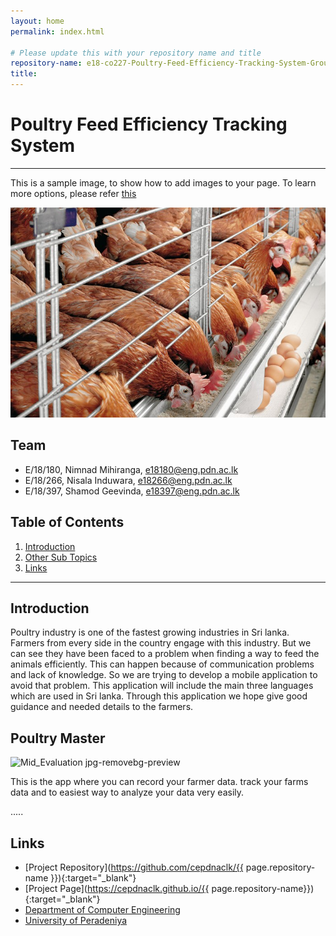 ```yaml
---
layout: home
permalink: index.html

# Please update this with your repository name and title
repository-name: e18-co227-Poultry-Feed-Efficiency-Tracking-System-Group-17
title:
---
```


[comment]: # "This is the standard layout for the project, but you can clean this and use your own template"

# Poultry Feed Efficiency Tracking System

---

 This is a sample image, to show how to add images to your page. To learn more options, please refer [this](https://projects.ce.pdn.ac.lk/docs/faq/how-to-add-an-image/)

![Sample Image](./images/layers-cage-Poultry-Feed-696x464.jpg)


## Team
-  E/18/180, Nimnad Mihiranga, e18180@eng.pdn.ac.lk
-  E/18/266, Nisala Induwara, e18266@eng.pdn.ac.lk
-  E/18/397, Shamod Geevinda, e18397@eng.pdn.ac.lk

## Table of Contents
1. [Introduction](#introduction)
2. [Other Sub Topics](#other-sub-topics)
3. [Links](#links)

---

## Introduction

 Poultry industry is one of the fastest growing industries in Sri lanka. Farmers from every side in the country engage with this industry. But we can see they have been faced to a problem when finding a way to feed the animals efficiently. This can happen because of communication problems and lack of knowledge. So  we are trying to develop a mobile application to avoid that problem. This application will include the main three languages which are used in Sri lanka. Through this application we hope give good guidance and needed details to the farmers.

## Poultry Master

![Mid_Evaluation jpg-removebg-preview](https://user-images.githubusercontent.com/73719880/176583187-35eb8e12-0706-4469-ac01-d6fb7d5b4495.png)

This is the app where you can record your farmer data. track your farms data and to easiest way to analyze your data very easily.




.....

## Links

- [Project Repository](https://github.com/cepdnaclk/{{ page.repository-name }}){:target="_blank"}
- [Project Page](https://cepdnaclk.github.io/{{ page.repository-name}}){:target="_blank"}
- [Department of Computer Engineering](http://www.ce.pdn.ac.lk/)
- [University of Peradeniya](https://eng.pdn.ac.lk/)


[//]: # (Please refer this to learn more about Markdown syntax)
[//]: # (https://github.com/adam-p/markdown-here/wiki/Markdown-Cheatsheet)
